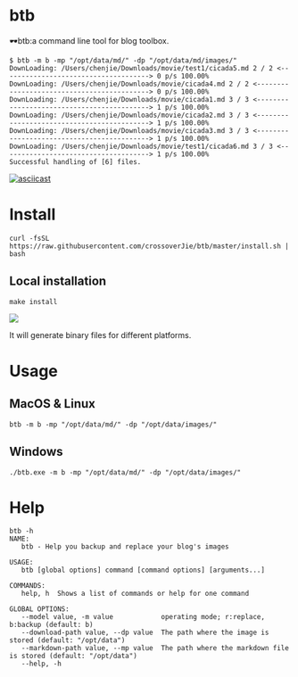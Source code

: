 # btb
🕶btb:a command line tool for blog toolbox.

```shell script
$ btb -m b -mp "/opt/data/md/" -dp "/opt/data/md/images/"
DownLoading: /Users/chenjie/Downloads/movie/test1/cicada5.md 2 / 2 <-------------------------------------> 0 p/s 100.00%
DownLoading: /Users/chenjie/Downloads/movie/cicada4.md 2 / 2 <-------------------------------------------> 0 p/s 100.00%
DownLoading: /Users/chenjie/Downloads/movie/cicada1.md 3 / 3 <-------------------------------------------> 1 p/s 100.00%
DownLoading: /Users/chenjie/Downloads/movie/cicada2.md 3 / 3 <-------------------------------------------> 1 p/s 100.00%
DownLoading: /Users/chenjie/Downloads/movie/cicada3.md 3 / 3 <-------------------------------------------> 1 p/s 100.00%
DownLoading: /Users/chenjie/Downloads/movie/test1/cicada6.md 3 / 3 <-------------------------------------> 1 p/s 100.00%
Successful handling of [6] files.
```

[![asciicast](https://asciinema.org/a/ftFt2WZDx3PV4VQFzZZyw0wSl.svg)](https://asciinema.org/a/ftFt2WZDx3PV4VQFzZZyw0wSl)

# Install
```shell script
curl -fsSL https://raw.githubusercontent.com/crossoverJie/btb/master/install.sh | bash
```

## Local installation

```shell script
make install
```
![](https://tva1.sinaimg.cn/large/0081Kckwly1glflcdf6d9j30ce04kjrt.jpg)

It will generate binary files for different platforms.

# Usage

## MacOS & Linux

```shell script
btb -m b -mp "/opt/data/md/" -dp "/opt/data/images/"
```

## Windows

```shell script
./btb.exe -m b -mp "/opt/data/md/" -dp "/opt/data/images/"
```

# Help
```shell script
btb -h
NAME:
   btb - Help you backup and replace your blog's images

USAGE:
   btb [global options] command [command options] [arguments...]

COMMANDS:
   help, h  Shows a list of commands or help for one command

GLOBAL OPTIONS:
   --model value, -m value            operating mode; r:replace, b:backup (default: b)
   --download-path value, --dp value  The path where the image is stored (default: "/opt/data")
   --markdown-path value, --mp value  The path where the markdown file is stored (default: "/opt/data")
   --help, -h
```

